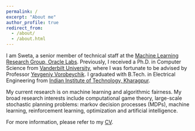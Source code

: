 ```yaml
---
permalink: /
excerpt: "About me"
author_profile: true
redirect_from: 
  - /about/
  - /about.html
---
```



I am Sweta, a senior member of technical staff at the [Machine Learning Research Group, Oracle Labs](https://labs.oracle.com/pls/apex/f?p=labs:49:::::P49_PROJECT_ID:7).  Previously, I received a Ph.D. in Computer Science from [Vanderbilt University](https://engineering.vanderbilt.edu/eecs/), where I was fortunate to be advised by Professor [Yevgeniy Vorobeychik](http://vorobeychik.com/). I graduated with B.Tech. in Electrical Engineering from [Indian Institute of Technology, Kharagpur](http://www.iitkgp.ac.in/).  

My current research is on machine learning and algorithmic fairness. My broad research interests include computational game theory, large-scale stochastic planning problems: markov decision processes (MDPs), machine learning, reinforcement learning, optimization and artificial intelligence.

For more information, please refer to my [CV](http://swetapanda.github.io/files/CV_Sweta_Panda.pdf).  




